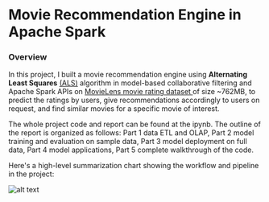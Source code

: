 # Movie Recommendation Engine in Apache Spark

### Overview
In this project, I built a movie recommendation engine using **Alternating Least Squares** [(ALS)](https://spark.apache.org/docs/2.2.0/ml-collaborative-filtering.html) algorithm in model-based collaborative filtering and Apache Spark APIs on [MovieLens movie rating dataset ](https://grouplens.org/datasets/movielens/latest/) of size ~762MB, to predict the ratings by users, give recommendations accordingly to users on request, and find similar movies for a specific movie of interest.

The whole project code and report can be found at the ipynb. The outline of the report is organized as follows: Part 1 data ETL and OLAP, Part 2 model training and evaluation on sample data, Part 3 model deployment on full data, Part 4 model applications, Part 5 complete walkthrough of the code.

Here's a high-level summarization chart showing the workflow and pipeline in the project:

![alt text](https://github.com/zcheng233/Movie-Recommendation-Engine-in-Spark/blob/main/flow_chart.png)
